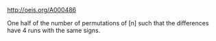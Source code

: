 http://oeis.org/A000486

One half of the number of permutations of [n] such that the differences have 4 runs with the same signs.
